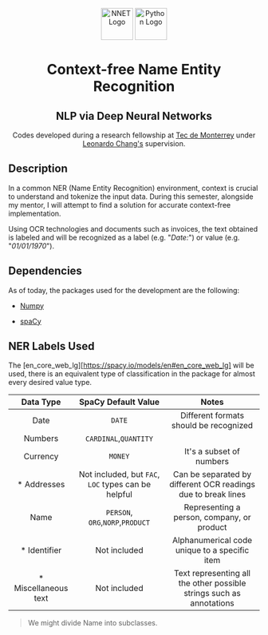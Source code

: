 <p align="center">
    <img src="https://miro.medium.com/max/700/1*0FlvitTZnPKh8qkJ7UPLeQ.png" height="64" alt="NNET Logo">
    <img src="https://upload.wikimedia.org/wikipedia/commons/thumb/f/f8/Python_logo_and_wordmark.svg/1280px-Python_logo_and_wordmark.svg.png" height="64" alt="Python Logo">
</p>
<h1 align="center">Context-free Name Entity Recognition</h1>
<h2 align="center">NLP via Deep Neural Networks</h2>
<p align="center"> Codes developed during a research fellowship at <a href="https://www.tec.mx" target="_blank">Tec de Monterrey</a> under <a href="https://research.tec.mx/vivo-tec/display/PID_321664" target="_blank">Leonardo Chang's</a>  supervision.</p>

## Description

In a common NER (Name Entity Recognition) environment, context is crucial to understand and tokenize the input data. During this semester, alongside my mentor, I will attempt to find a solution for accurate context-free implementation.

Using OCR technologies and documents such as invoices, the text obtained is labeled and will be recognized as a label (e.g. "*Date:*") or value (e.g. "*01/01/1970*").

## Dependencies

As of today, the packages used for the development are the following:

- [Numpy](https://github.com/numpy/numpy)

- [spaCy](https://github.com/explosion/spaCy)

## NER Labels Used

The [en_core_web_lg][https://spacy.io/models/en#en_core_web_lg] will be used, there is an equivalent type of classification in the package for almost every desired value type.

|    **Data Type**     |                 **SpaCy Default Value**                 |                          **Notes**                           |
| :------------------: | :-----------------------------------------------------: | :----------------------------------------------------------: |
|         Date         |                        ``DATE``                         |            Different formats should be recognized            |
|       Numbers        |                ``CARDINAL``,``QUANTITY``                |                                                              |
|       Currency       |                        ``MONEY``                        |                   It's a subset of numbers                   |
|     * Addresses      | Not included, but ``FAC``, ``LOC`` types can be helpful | Can be separated by different OCR readings due to break lines |
|         Name         |        ``PERSON``, ``ORG``,``NORP``,``PRODUCT``         |          Representing a person, company, or product          |
|     * Identifier     |                      Not included                       |        Alphanumerical code unique to a specific item         |
| * Miscellaneous text |                      Not included                       | Text representing all the other possible strings such as annotations |

> We might divide Name into subclasses.

